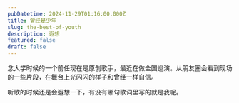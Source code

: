 ```yaml
---
pubDatetime: 2024-11-29T01:16:00.000Z
title: 曾经是少年
slug: the-best-of-youth
description: 遐想
featured: false
draft: false
---
```


念大学时候的一个前任现在是原创歌手，最近在做全国巡演。从朋友圈会看到现场的一些片段，在舞台上光闪闪的样子和曾经一样自信。

听歌的时候还是会遐想一下，有没有哪句歌词里写的就是我呢。